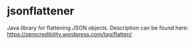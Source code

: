 # jsonflattener

Java library for flattening JSON objects. Description can be found here: 
https://zerocredibility.wordpress.com/tag/flatten/
